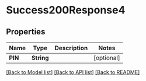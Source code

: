 # Success200Response4

## Properties
Name | Type | Description | Notes
------------ | ------------- | ------------- | -------------
**PIN** | **String** |  | [optional] 

[[Back to Model list]](../README.md#documentation-for-models) [[Back to API list]](../README.md#documentation-for-api-endpoints) [[Back to README]](../README.md)


